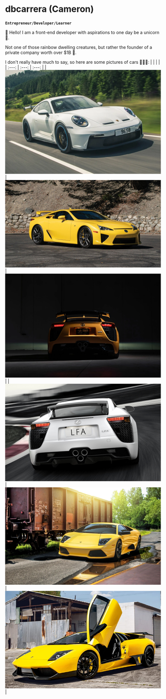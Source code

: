 # dbcarrera (Cameron)

**`Entrepreneur/Developer/Learner`**

👋 Hello! I am a front-end developer with aspirations to one day be a unicorn 🦄. 

Not one of those rainbow dwelling creatures, but rather the founder of a private company worth over $1B 💸.

I don't really have much to say, so here are some pictures of cars 🚗🚗🚗:
|       |       |       |
| :---: | :---: | :---: |
| ![Porsche 911 GT3](./Assets/911gt3.png) | ![Lexus LFA](./Assets/lfa_1.jpg) | ![Lexus LFA](./Assets/lfa_2.png) |
| ![Lexus LFA](./Assets/lfa_3.jpg) | ![Lamborghini Mucielago LP-640](./Assets/murcielago_lp640.jpg) | ![Lamborghini Murcielago LP-670 SV](./Assets/murcielago_lp670.jpg) |


<!--
**dbcarrera/dbcarrera** is a ✨ _special_ ✨ repository because its `README.md` (this file) appears on your GitHub profile.

Here are some ideas to get you started:

- 🔭 I’m currently working on ...
- 🌱 I’m currently learning ...
- 👯 I’m looking to collaborate on ...
- 🤔 I’m looking for help with ...
- 💬 Ask me about 
- 📫 How to reach me: Don't.
- 😄 Pronouns: He/him
- ⚡ Fun fact: I love Porsche
-->
